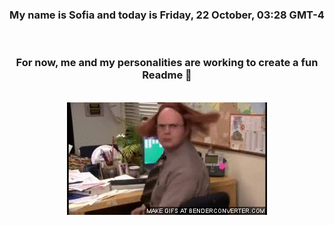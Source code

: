 


<div align="center">
<h3 >My name is Sofia and today is Friday, 22 October, 03:28 GMT-4</h3><br>
<h3 >For now, me and my personalities are working to create a fun Readme 👋
</h3><br>
<img src='img/dwight.gif' alt='working...'/>
</div>
